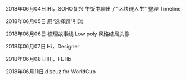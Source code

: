 2018年06月04日
Hi，SOHO复兴
午饭中聊出了“区块链人生”
整理 Timeline

2018年06月05日
用“选择题”引流

2018年06月06日
梳理故事线
Low poly 风格结局头像

2018年06月07日
Hi，Designer

2018年06月08日
Hi，FE llb

2018年06月11日
discuz for WorldCup